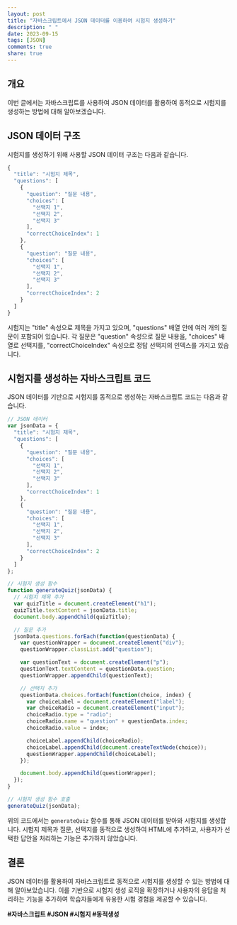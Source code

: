 ```yaml
---
layout: post
title: "자바스크립트에서 JSON 데이터를 이용하여 시험지 생성하기"
description: " "
date: 2023-09-15
tags: [JSON]
comments: true
share: true
---
```


## 개요
이번 글에서는 자바스크립트를 사용하여 JSON 데이터를 활용하여 동적으로 시험지를 생성하는 방법에 대해 알아보겠습니다.

## JSON 데이터 구조
시험지를 생성하기 위해 사용할 JSON 데이터 구조는 다음과 같습니다.

```javascript
{
  "title": "시험지 제목",
  "questions": [
    {
      "question": "질문 내용",
      "choices": [
        "선택지 1",
        "선택지 2",
        "선택지 3"
      ],
      "correctChoiceIndex": 1
    },
    {
      "question": "질문 내용",
      "choices": [
        "선택지 1",
        "선택지 2",
        "선택지 3"
      ],
      "correctChoiceIndex": 2
    }
  ]
}
```

시험지는 "title" 속성으로 제목을 가지고 있으며, "questions" 배열 안에 여러 개의 질문이 포함되어 있습니다. 각 질문은 "question" 속성으로 질문 내용을, "choices" 배열로 선택지를, "correctChoiceIndex" 속성으로 정답 선택지의 인덱스를 가지고 있습니다.

## 시험지를 생성하는 자바스크립트 코드
JSON 데이터를 기반으로 시험지를 동적으로 생성하는 자바스크립트 코드는 다음과 같습니다.

```javascript
// JSON 데이터
var jsonData = {
  "title": "시험지 제목",
  "questions": [
    {
      "question": "질문 내용",
      "choices": [
        "선택지 1",
        "선택지 2",
        "선택지 3"
      ],
      "correctChoiceIndex": 1
    },
    {
      "question": "질문 내용",
      "choices": [
        "선택지 1",
        "선택지 2",
        "선택지 3"
      ],
      "correctChoiceIndex": 2
    }
  ]
};

// 시험지 생성 함수
function generateQuiz(jsonData) {
  // 시험지 제목 추가
  var quizTitle = document.createElement("h1");
  quizTitle.textContent = jsonData.title;
  document.body.appendChild(quizTitle);

  // 질문 추가
  jsonData.questions.forEach(function(questionData) {
    var questionWrapper = document.createElement("div");
    questionWrapper.classList.add("question");

    var questionText = document.createElement("p");
    questionText.textContent = questionData.question;
    questionWrapper.appendChild(questionText);

    // 선택지 추가
    questionData.choices.forEach(function(choice, index) {
      var choiceLabel = document.createElement("label");
      var choiceRadio = document.createElement("input");
      choiceRadio.type = "radio";
      choiceRadio.name = "question" + questionData.index;
      choiceRadio.value = index;

      choiceLabel.appendChild(choiceRadio);
      choiceLabel.appendChild(document.createTextNode(choice));
      questionWrapper.appendChild(choiceLabel);
    });

    document.body.appendChild(questionWrapper);
  });
}

// 시험지 생성 함수 호출
generateQuiz(jsonData);
```

위의 코드에서는 `generateQuiz` 함수를 통해 JSON 데이터를 받아와 시험지를 생성합니다. 시험지 제목과 질문, 선택지를 동적으로 생성하여 HTML에 추가하고, 사용자가 선택한 답안을 처리하는 기능은 추가하지 않았습니다.

## 결론
JSON 데이터를 활용하여 자바스크립트로 동적으로 시험지를 생성할 수 있는 방법에 대해 알아보았습니다. 이를 기반으로 시험지 생성 로직을 확장하거나 사용자의 응답을 처리하는 기능을 추가하여 학습자들에게 유용한 시험 경험을 제공할 수 있습니다.

**#자바스크립트 #JSON #시험지 #동적생성**
